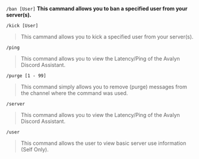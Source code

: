 `/ban [User]` **This cammand allows you to ban a specified user from your server(s).**

`/kick [User]`
> This cammand allows you to kick a specified user from your server(s).

`/ping`
> This command allows you to view the Latency/Ping of the Avalyn Discord Assistant.

`/purge [1 - 99]`
> This command simply allows you to remove (purge) messages from the channel where the command was used.

`/server`
> This command allows you to view the Latency/Ping of the Avalyn Discord Assistant.

`/user`
> This command allows the user to view basic server use information (Self Only).
